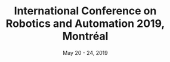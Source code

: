 ---
title: "International Conference on Robotics and Automation 2019, Montréal"
collection: publications
permalink: /publication/icra_2019
excerpt: ''
date: May 20 - 24, 2019
venue: ''
paperurl: 'http://raabuchanan.com/publication/ral_2019'
citation: 'Walking Posture Adaptation for Legged Robot Navigation in Confined Spaces'
---